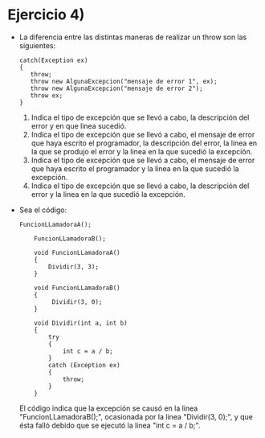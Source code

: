 # Ejercicio 4)

- La diferencia entre las distintas maneras de realizar un throw son las siguientes:
	```
	catch(Exception ex)
	{
	   throw;
	   throw new AlgunaExcepcion("mensaje de error 1", ex);
	   throw new AlgunaExcepcion("mensaje de error 2");
	   throw ex;
	}
	```
	1. Indica el tipo de excepción que se llevó a cabo, la descripción del error y en que linea sucedió.
	2. Indica el tipo de excepción que se llevó a cabo, el mensaje de error que haya escrito el programador, la descripción del error, la linea en la que se produjo el error y la linea en la que sucedió la excepción.
	3. Indica el tipo de excepción que se llevó a cabo, el mensaje de error que haya escrito el programador y la linea en la que sucedió la excepción.
	4. Indica el tipo de excepción que se llevó a cabo, la descripción del error y la linea en la que sucedió la excepción.

- Sea el código:
	```
	FuncionLLamadoraA();

        FuncionLLamadoraB();

        void FuncionLLamadoraA()
        {
            Dividir(3, 3);
        }

        void FuncionLLamadoraB()
        {
             Dividir(3, 0);
        }

        void Dividir(int a, int b)
        {
            try
            {
                int c = a / b;
            }
            catch (Exception ex)
            {
                throw;
            }
        }
	```
	El código indica que la excepción se causó en la linea "FuncionLLamadoraB();", ocasionada por la linea "Dividir(3, 0);", y que ésta falló debido que se ejecutó la linea "int c = a / b;".